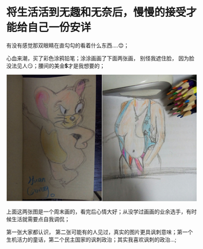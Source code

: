 # 将生活活到无趣和无奈后，慢慢的接受才能给自己一份安详


有没有感觉那双眼睛在直勾勾的看着什么东西....😊；

心血来潮，买了彩色涂鸦铅笔；涂涂画画了下面两张画， 别怪我遮住脸， 因为脸没法见人😏；腰间的美金💲才是我想要的；


![绘画🎨](/bullshit/img/firstblood_for_funy_moment.jpg)


上面这两张图是一个周末画的，看完后心情大好；从没学过画画的业余选手，有时候生活就需要点自我调侃；

第一张大家都认识， 第二张可能有的人见过，真实的图片更具讽刺意味；第一个生机活力的童话，第二个民主国家的讽刺政治；其实我喜欢讽刺的政治...;
